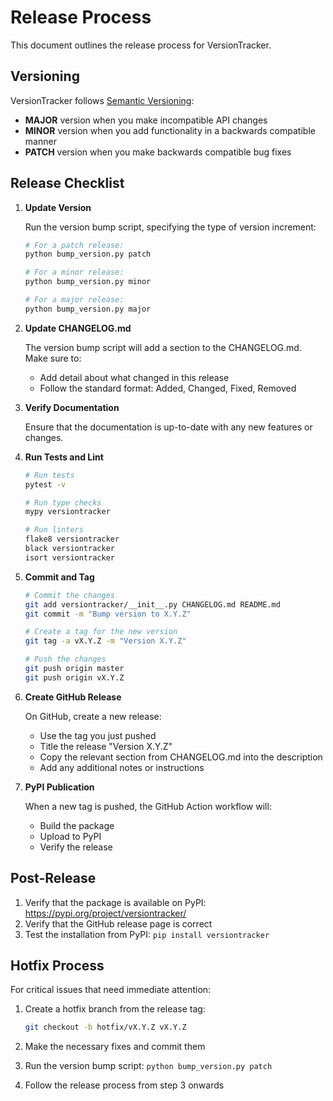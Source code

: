 # Release Process

This document outlines the release process for VersionTracker.

## Versioning

VersionTracker follows [Semantic Versioning](https://semver.org/):

- **MAJOR** version when you make incompatible API changes
- **MINOR** version when you add functionality in a backwards compatible manner
- **PATCH** version when you make backwards compatible bug fixes

## Release Checklist

1. **Update Version**

   Run the version bump script, specifying the type of version increment:

   ```bash
   # For a patch release:
   python bump_version.py patch

   # For a minor release:
   python bump_version.py minor

   # For a major release:
   python bump_version.py major
   ```

2. **Update CHANGELOG.md**

   The version bump script will add a section to the CHANGELOG.md. Make sure to:
   - Add detail about what changed in this release
   - Follow the standard format: Added, Changed, Fixed, Removed

3. **Verify Documentation**

   Ensure that the documentation is up-to-date with any new features or changes.

4. **Run Tests and Lint**

   ```bash
   # Run tests
   pytest -v

   # Run type checks
   mypy versiontracker

   # Run linters
   flake8 versiontracker
   black versiontracker
   isort versiontracker
   ```

5. **Commit and Tag**

   ```bash
   # Commit the changes
   git add versiontracker/__init__.py CHANGELOG.md README.md
   git commit -m "Bump version to X.Y.Z"

   # Create a tag for the new version
   git tag -a vX.Y.Z -m "Version X.Y.Z"

   # Push the changes
   git push origin master
   git push origin vX.Y.Z
   ```

6. **Create GitHub Release**

   On GitHub, create a new release:
   - Use the tag you just pushed
   - Title the release "Version X.Y.Z"
   - Copy the relevant section from CHANGELOG.md into the description
   - Add any additional notes or instructions

7. **PyPI Publication**

   When a new tag is pushed, the GitHub Action workflow will:
   - Build the package
   - Upload to PyPI
   - Verify the release

## Post-Release

1. Verify that the package is available on PyPI: https://pypi.org/project/versiontracker/
2. Verify that the GitHub release page is correct
3. Test the installation from PyPI: `pip install versiontracker`

## Hotfix Process

For critical issues that need immediate attention:

1. Create a hotfix branch from the release tag:
   ```bash
   git checkout -b hotfix/vX.Y.Z vX.Y.Z
   ```

2. Make the necessary fixes and commit them
3. Run the version bump script: `python bump_version.py patch`
4. Follow the release process from step 3 onwards